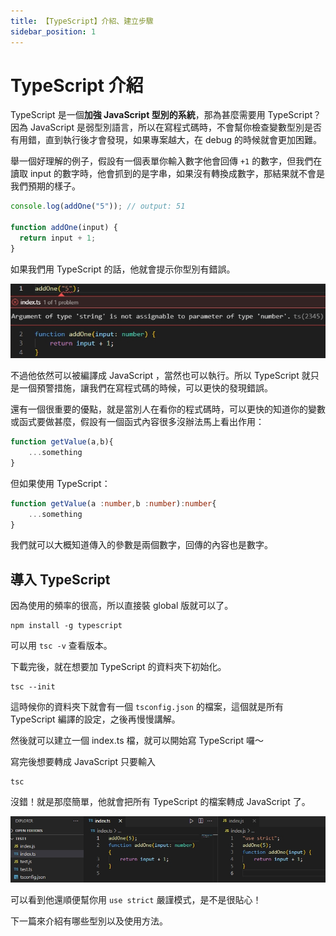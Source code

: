 ```yaml
---
title: 【TypeScript】介紹、建立步驟
sidebar_position: 1
---
```


# TypeScript 介紹

TypeScript 是一個**加強 JavaScript 型別的系統**，那為甚麼需要用 TypeScript？因為 JavaScript 是弱型別語言，所以在寫程式碼時，不會幫你檢查變數型別是否有用錯，直到執行後才會發現，如果專案越大，在 debug 的時候就會更加困難。

舉一個好理解的例子，假設有一個表單你輸入數字他會回傳 `+1` 的數字，但我們在讀取 input 的數字時，他會抓到的是字串，如果沒有轉換成數字，那結果就不會是我們預期的樣子。

```js
console.log(addOne("5")); // output: 51

function addOne(input) {
  return input + 1;
}
```

如果我們用 TypeScript 的話，他就會提示你型別有錯誤。

![](./img/typeScript-1-1.jpg)

不過他依然可以被編譯成 JavaScript ，當然也可以執行。所以 TypeScript 就只是一個預警措施，讓我們在寫程式碼的時候，可以更快的發現錯誤。

還有一個很重要的優點，就是當別人在看你的程式碼時，可以更快的知道你的變數或函式要做甚麼，假設有一個函式內容很多沒辦法馬上看出作用：

```js
function getValue(a,b){
    ...something
}
```

但如果使用 TypeScript：

```ts
function getValue(a :number,b :number):number{
    ...something
}
```

我們就可以大概知道傳入的參數是兩個數字，回傳的內容也是數字。

## 導入 TypeScript

因為使用的頻率的很高，所以直接裝 global 版就可以了。

```
npm install -g typescript
```

可以用 `tsc -v` 查看版本。

下載完後，就在想要加 TypeScript 的資料夾下初始化。

```
tsc --init
```

這時候你的資料夾下就會有一個 `tsconfig.json` 的檔案，這個就是所有 TypeScript 編譯的設定，之後再慢慢講解。

然後就可以建立一個 index.ts 檔，就可以開始寫 TypeScript 囉～

寫完後想要轉成 JavaScript 只要輸入

```
tsc
```

沒錯！就是那麼簡單，他就會把所有 TypeScript 的檔案轉成 JavaScript 了。

![](./img/typeScript-1-2.jpg)

可以看到他還順便幫你用 `use strict` 嚴謹模式，是不是很貼心！

下一篇來介紹有哪些型別以及使用方法。
